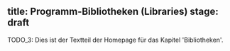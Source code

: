 title: Programm-Bibliotheken (Libraries)
stage: draft
---
TODO_3: Dies ist der Textteil der Homepage für das Kapitel 'Bibliotheken'.
